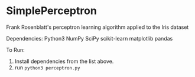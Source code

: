 # SimplePerceptron
Frank Rosenblatt's perceptron learning algorithm applied to the Iris dataset

Dependencies:
Python3
NumPy
SciPy
scikit-learn
matplotlib
pandas

To Run:
1. Install dependencies from the list above. 
2. run `python3 perceptron.py`
